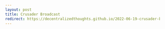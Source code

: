 ```yaml
---
layout: post
title: Crusader Broadcast
redirect: https://decentralizedthoughts.github.io/2022-06-19-crusader-braodcast/
---
```

